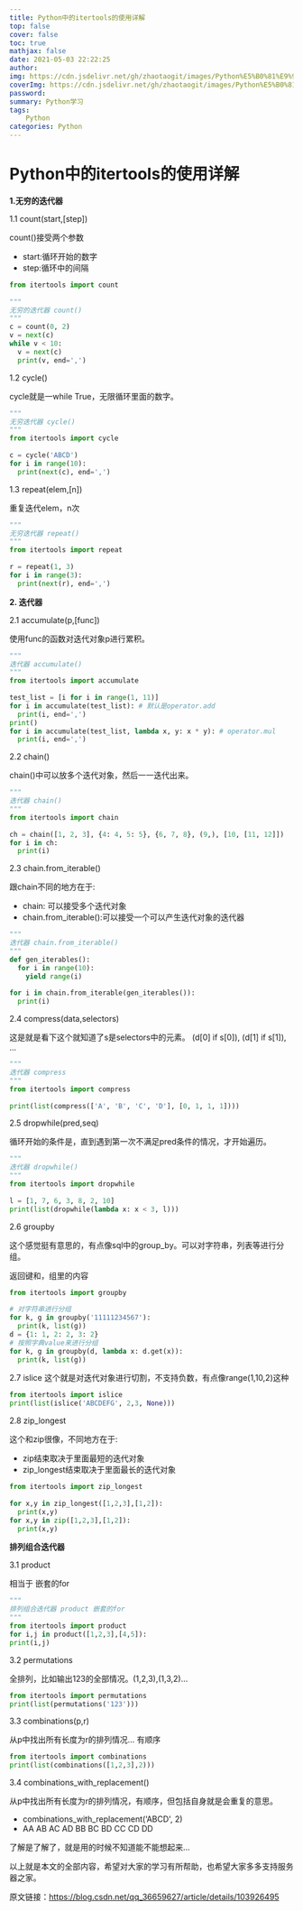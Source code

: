 ```yaml
---
title: Python中的itertools的使用详解
top: false
cover: false
toc: true
mathjax: false
date: 2021-05-03 22:22:25
author:
img: https://cdn.jsdelivr.net/gh/zhaotaogit/images/Python%E5%B0%81%E9%9D%A2/Python.jpg
coverImg: https://cdn.jsdelivr.net/gh/zhaotaogit/images/Python%E5%B0%81%E9%9D%A2/Python.jpg
password: 
summary: Python学习
tags:
	Python
categories: Python
---
```

# Python中的itertools的使用详解

**1.无穷的迭代器**

1.1 count(start,[step])

count()接受两个参数

-  start:循环开始的数字
-  step:循环中的间隔


```python
from itertools import count
 
"""
无穷的迭代器 count()
"""
c = count(0, 2)
v = next(c)
while v < 10:
  v = next(c)
  print(v, end=',')
```

1.2 cycle()

cycle就是一while True，无限循环里面的数字。

```python
"""
无穷迭代器 cycle()
"""
from itertools import cycle
 
c = cycle('ABCD')
for i in range(10):
  print(next(c), end=',')
```

1.3 repeat(elem,[n])

重复迭代elem，n次

```python
"""
无穷迭代器 repeat()
"""
from itertools import repeat
 
r = repeat(1, 3)
for i in range(3):
  print(next(r), end=',')
```

**2. 迭代器**

2.1 accumulate(p,[func])

使用func的函数对迭代对象p进行累积。

```python
"""
迭代器 accumulate()
"""
from itertools import accumulate
 
test_list = [i for i in range(1, 11)]
for i in accumulate(test_list): # 默认是operator.add
  print(i, end=',')
print()
for i in accumulate(test_list, lambda x, y: x * y): # operator.mul
  print(i, end=',')

```

2.2 chain()

chain()中可以放多个迭代对象，然后一一迭代出来。

```python
"""
迭代器 chain()
"""
from itertools import chain
 
ch = chain([1, 2, 3], {4: 4, 5: 5}, {6, 7, 8}, (9,), [10, [11, 12]])
for i in ch:
  print(i)
```

2.3 chain.from_iterable()

跟chain不同的地方在于:

-  chain: 可以接受多个迭代对象
-  chain.from_iterable():可以接受一个可以产生迭代对象的迭代器

```python
"""
迭代器 chain.from_iterable()
"""
def gen_iterables():
  for i in range(10):
    yield range(i)
 
for i in chain.from_iterable(gen_iterables()):
  print(i)

```

2.4 compress(data,selectors)

这是就是看下这个就知道了s是selectors中的元素。
(d[0] if s[0]), (d[1] if s[1]), ...

```python
"""
迭代器 compress
"""
from itertools import compress
 
print(list(compress(['A', 'B', 'C', 'D'], [0, 1, 1, 1])))
```

2.5 dropwhile(pred,seq)

循环开始的条件是，直到遇到第一次不满足pred条件的情况，才开始遍历。

```python
"""
迭代器 dropwhile()
"""
from itertools import dropwhile
 
l = [1, 7, 6, 3, 8, 2, 10]
print(list(dropwhile(lambda x: x < 3, l)))
```

2.6 groupby

这个感觉挺有意思的，有点像sql中的group_by。可以对字符串，列表等进行分组。

返回键和，组里的内容

```python
from itertools import groupby
 
# 对字符串进行分组
for k, g in groupby('11111234567'):
  print(k, list(g))
d = {1: 1, 2: 2, 3: 2}
# 按照字典value来进行分组
for k, g in groupby(d, lambda x: d.get(x)):
  print(k, list(g))
```

2.7 islice
这个就是对迭代对象进行切割，不支持负数，有点像range(1,10,2)这种

```python
from itertools import islice
print(list(islice('ABCDEFG', 2,3, None)))
```

2.8 zip_longest

这个和zip很像，不同地方在于:

-  zip结束取决于里面最短的迭代对象
-  zip_longest结束取决于里面最长的迭代对象

```python
from itertools import zip_longest
 
for x,y in zip_longest([1,2,3],[1,2]):
  print(x,y)
for x,y in zip([1,2,3],[1,2]):
  print(x,y)
```

**排列组合迭代器**

3.1 product

相当于 嵌套的for

```python
"""
排列组合迭代器 product 嵌套的for
"""
from itertools import product
for i,j in product([1,2,3],[4,5]):
print(i,j)
```

3.2 permutations

全排列，比如输出123的全部情况。(1,2,3),(1,3,2)…

```python
from itertools import permutations
print(list(permutations('123')))
```

3.3 combinations(p,r)

从p中找出所有长度为r的排列情况… 有顺序

```python
from itertools import combinations
print(list(combinations([1,2,3],2)))
```

3.4 combinations_with_replacement()

从p中找出所有长度为r的排列情况，有顺序，但包括自身就是会重复的意思。

-  combinations_with_replacement(‘ABCD', 2)
-  AA AB AC AD BB BC BD CC CD DD

了解是了解了，就是用的时候不知道能不能想起来…

以上就是本文的全部内容，希望对大家的学习有所帮助，也希望大家多多支持服务器之家。

原文链接：https://blog.csdn.net/qq_36659627/article/details/103926495